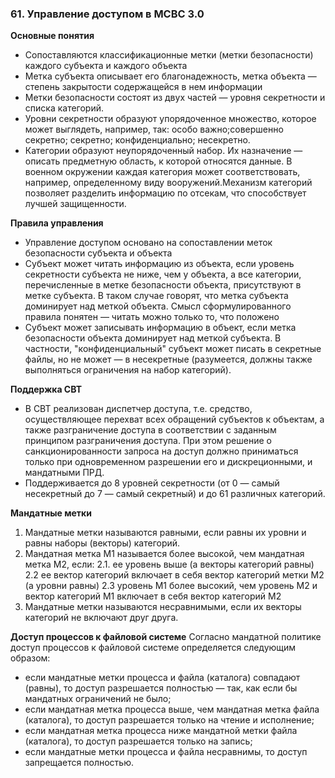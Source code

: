 ### 61. Управление доступом в МСВС 3.0

**Основные понятия**
- Сопоставляются классификационные метки (метки безопасности) каждого субъекта и каждого объекта
- Метка субъекта описывает его благонадежность, метка объекта — степень закрытости содержащейся в нем информации
- Метки безопасности состоят из двух частей — уровня секретности и списка категорий.
- Уровни секретности образуют упорядоченное множество, которое может выглядеть, например, так: особо важно;совершенно секретно; секретно; конфиденциально; несекретно.
- Категории образуют неупорядоченный набор. Их назначение — описать предметную область, к которой относятся данные. В военном окружении каждая категория может соответствовать, например, определенному виду вооружений.Механизм категорий позволяет разделить информацию по отсекам, что способствует лучшей защищенности.

**Правила управления**
- Управление доступом основано на сопоставлении меток безопасности субъекта и объекта
- Субъект может читать информацию из объекта, если уровень секретности субъекта не ниже, чем у объекта, а все категории, перечисленные в метке безопасности объекта, присутствуют в метке субъекта. В таком случае говорят, что метка субъекта доминирует над меткой объекта. Смысл сформулированного правила понятен — читать можно только то, что положено
- Субъект может записывать информацию в объект, если метка безопасности объекта доминирует над меткой субъекта. В частности, "конфиденциальный" субъект может писать в секретные файлы, но не может — в несекретные (разумеется, должны также выполняться ограничения на набор категорий).

**Поддержка СВТ**
- В СВТ реализован диспетчер доступа, т.е. средство, осуществляющее перехват всех обращений субъектов к
объектам, а также разграничение доступа в соответствии с заданным принципом разграничения доступа. При этом
решение о санкционированности запроса на доступ должно приниматься только при одновременном разрешении его и
дискреционными, и мандатными ПРД.
- Поддерживается до 8 уровней секретности (от 0 — самый несекретный до 7 — самый секретный) и до 61 различных
категорий.

**Мандатные метки**
1. Мандатные метки называются равными, если равны их уровни и равны наборы (векторы) категорий.
2. Мандатная метка М1 называется более высокой, чем
мандатная метка М2, если:
  2.1. ее уровень выше (а векторы категорий равны)
  2.2 ее вектор категорий включает в себя вектор категорий метки М2 (а уровни равны)
  2.3 уровень М1 более высокий, чем уровень М2 и вектор категорий М1 включает в себя вектор категорий М2
3. Мандатные метки называются несравнимыми, если их векторы категорий не включают друг друга.

**Доступ процессов к файловой системе**
Согласно мандатной политике доступ процессов к файловой системе определяется следующим образом:
- если мандатные метки процесса и файла (каталога) совпадают (равны), то доступ разрешается полностью — так, как если бы мандатных ограничений не было;
- если мандатная метка процесса выше, чем мандатная метка файла (каталога), то доступ разрешается только на чтение и исполнение;
- если мандатная метка процесса ниже мандатной метки файла (каталога), то доступ разрешается только на запись;
- если мандатные метки процесса и файла несравнимы, то доступ запрещается полностью.